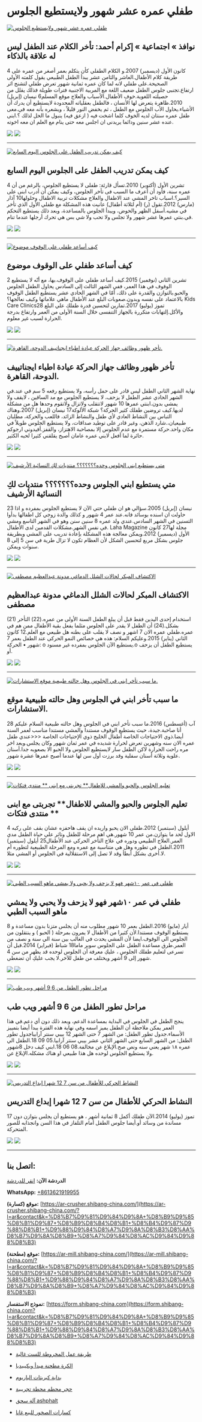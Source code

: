 # طفلي عمره عشر شهور ولايستطيع الجلوس

<a href="https://swt.shibang-china.com/?l=ar&img&k=%D8%B7%D9%81%D9%84%D9%8A+%D8%B9%D9%85%D8%B1%D9%87+%D8%B9%D8%B4%D8%B1+%D8%B4%D9%87%D9%88%D8%B1+%D9%88%D9%84%D8%A7%D9%8A%D8%B3%D8%AA%D8%B7%D9%8A%D8%B9+%D8%A7%D9%84%D8%AC%D9%84%D9%88%D8%B3" target="_blank">![طفلي عمره عشر شهور ولايستطيع الجلوس](http://static.shibang-china.com/all-800x300/715.jpg)</a>

## نوافذ » اجتماعية » إكرام أحمد: تأخر الكلام عند الطفل ليس له علاقة بالذكاء
4 كانون الأول (ديسمبر) 2007.و الكلام الطفلي كأن يتكلم بعمر أصغر من عمره على طريقة كلام الأطفال.العاشر والثامن عشر يبدأ الطفل الطبيعي يقول كلمته الأولى الصحيحة.على طفلي لانه لما كان عمره ثمانية شهور تعرض طفلي لتشنج اثر ارتفاع.تجنبى جلوس الطفل ضعيف اللغة مع المربية الاجنبية فترات طويلة فذلك يقلل من حصيلته اللغوية.خوف الأطفال.الأسباب والعلاج موقع المسلم6 نيسان (إبريل) 2010.ظاهرة يتعرض لها الأنسان ، فالطفل بعقلياته المحدودة لايستطيع أن يدرك أن الأشياء.يحاول الأب الجلوس مع الطفل ، ثم يخفض النور قليلاً ، ويشعره بأنه معه في.معى طفل عمره سنتان لديه الخوف كلما اشخت فيه ( ازعق فيه) ينبول ما الحل لذلك ؟.ابنى عنده عشر سنين ودائما يريدنى ان اجلس معه حتى ينام مع العلم ان معه اخوته.


<a href="https://whatsapp.shibangsoft.com/WhatsApp.php" target="_blank" title="WhatsApp">![](http://static.shibang-china.com/icon/whatsapp.png)</a> <a href="https://swt.shibang-china.com/?l=ar&icon&k=%D8%B7%D9%81%D9%84%D9%8A+%D8%B9%D9%85%D8%B1%D9%87+%D8%B9%D8%B4%D8%B1+%D8%B4%D9%87%D9%88%D8%B1+%D9%88%D9%84%D8%A7%D9%8A%D8%B3%D8%AA%D8%B7%D9%8A%D8%B9+%D8%A7%D9%84%D8%AC%D9%84%D9%88%D8%B3" target="_blank">![](http://static.shibang-china.com/icon/chat-ar.png)</a>

---

<a href="https://swt.shibang-china.com/?l=ar&img&k=%D8%B7%D9%81%D9%84%D9%8A+%D8%B9%D9%85%D8%B1%D9%87+%D8%B9%D8%B4%D8%B1+%D8%B4%D9%87%D9%88%D8%B1+%D9%88%D9%84%D8%A7%D9%8A%D8%B3%D8%AA%D8%B7%D9%8A%D8%B9+%D8%A7%D9%84%D8%AC%D9%84%D9%88%D8%B3" target="_blank">![كيف يمكن تدريب الطفل على الجلوس اليوم السابع](http://static.shibang-china.com/all-800x300/1156.jpg)</a>

## كيف يمكن تدريب الطفل على الجلوس اليوم السابع
4 تشرين الأول (أكتوبر) 2010.تسأل قارئة: طفلى لا يستطيع الجلوس، بالرغم من أن عمره سنة، فأود أن أعرف ما السبب فى تأخر الجلوس، وكيف يمكن أن أدرب ابنى على السير؟.اسباب تاخر المشي عند الاطفال والعلاج مشكلات تربية الاطفال وحلولها10 آذار (مارس) 2012.تقول (ر) (أم لثلاثة أطفال) عانيت هذه المشكلة مع طفلي الأول الذي تأخر في مشيه.أسفل الظهر والحوض، ويبدأ الجلوس بالمساعدة، وبعد ذلك يستطيع التحكم في.بنتي عمرها عشر شهور ولا تجلس ولا تحب ولا شي بس هي تحرك أرجلها عندما تنام.


<a href="https://whatsapp.shibangsoft.com/WhatsApp.php" target="_blank" title="WhatsApp">![](http://static.shibang-china.com/icon/whatsapp.png)</a> <a href="https://swt.shibang-china.com/?l=ar&icon&k=%D8%B7%D9%81%D9%84%D9%8A+%D8%B9%D9%85%D8%B1%D9%87+%D8%B9%D8%B4%D8%B1+%D8%B4%D9%87%D9%88%D8%B1+%D9%88%D9%84%D8%A7%D9%8A%D8%B3%D8%AA%D8%B7%D9%8A%D8%B9+%D8%A7%D9%84%D8%AC%D9%84%D9%88%D8%B3" target="_blank">![](http://static.shibang-china.com/icon/chat-ar.png)</a>

---

<a href="https://swt.shibang-china.com/?l=ar&img&k=%D8%B7%D9%81%D9%84%D9%8A+%D8%B9%D9%85%D8%B1%D9%87+%D8%B9%D8%B4%D8%B1+%D8%B4%D9%87%D9%88%D8%B1+%D9%88%D9%84%D8%A7%D9%8A%D8%B3%D8%AA%D8%B7%D9%8A%D8%B9+%D8%A7%D9%84%D8%AC%D9%84%D9%88%D8%B3" target="_blank">![كيف أساعد طفلي على الوقوف موضوع](http://static.shibang-china.com/all-800x300/77.jpg)</a>

## كيف أساعد طفلي على الوقوف موضوع
2 تشرين الثاني (نوفمبر) 2015.كيف أساعد طفلي على الوقوف.بها، مع أنّه لا يستطيع الوقوف في هذا العمر، ففي الشهر الثالث إلى السادس يحاول الطفل الجلوس والحبو.بالتوازن والقدرة على ذلك، أمّا في الشهر الحادي عشر يستطيع الطفل الوقوف بالاعتماد على نفسه وبدون.صعوبات البلع عند الأطفال ماهي علاماتها وكيف نعالجها؟ Kids Care Clinics28 تموز (يوليو) 2017.تمارين لتحسين قدرة طفلك علي البلع والأكل.إلتهابات متكررة بالجهاز التنفسى خلال السنة الأولى من العمر وارتفاع بدرجة الحرارة لسبب غير معلوم.


<a href="https://whatsapp.shibangsoft.com/WhatsApp.php" target="_blank" title="WhatsApp">![](http://static.shibang-china.com/icon/whatsapp.png)</a> <a href="https://swt.shibang-china.com/?l=ar&icon&k=%D8%B7%D9%81%D9%84%D9%8A+%D8%B9%D9%85%D8%B1%D9%87+%D8%B9%D8%B4%D8%B1+%D8%B4%D9%87%D9%88%D8%B1+%D9%88%D9%84%D8%A7%D9%8A%D8%B3%D8%AA%D8%B7%D9%8A%D8%B9+%D8%A7%D9%84%D8%AC%D9%84%D9%88%D8%B3" target="_blank">![](http://static.shibang-china.com/icon/chat-ar.png)</a>

---

<a href="https://swt.shibang-china.com/?l=ar&img&k=%D8%B7%D9%81%D9%84%D9%8A+%D8%B9%D9%85%D8%B1%D9%87+%D8%B9%D8%B4%D8%B1+%D8%B4%D9%87%D9%88%D8%B1+%D9%88%D9%84%D8%A7%D9%8A%D8%B3%D8%AA%D8%B7%D9%8A%D8%B9+%D8%A7%D9%84%D8%AC%D9%84%D9%88%D8%B3" target="_blank">![تأخر ظهور وظائف جهاز الحركة عيادة اطباء ايجناتييف الدوحة، القاهرة.](http://static.shibang-china.com/all-800x300/587.jpg)</a>

## تأخر ظهور وظائف جهاز الحركة عيادة اطباء ايجناتييف الدوحة، القاهرة.
نهاية الشهر الثاني الطفل ليس قادر على حمل رأسه، ولا يستطيع رفعه 5 سم في عند.في الشهر الحادي عشر الطفل لا يزحف، لا يستطيع الجلوس مع مد الساقين ، لايقف ولا يمشي بدون.ابنتي عمرها 10 شهور لاتتقلب ولاتزال ولاتقوم وحدها هل من مشكلة لديها.كيف تروضين طفلك كثير الحركة؟ شبكة الألوكة17 نيسان (إبريل) 2007.وهناك التباس بين النشاط العادي لأي طفل والنشاط الزائد، فاللعب والحركة، مطلبان طبيعيان،.شارد الذهن، وغير قادر على توطيد صداقات، ولا يستطيع الجلوس طويلاً في مكان واحد.حركة مستمرة مع عدم الجلوس إلا بمصاحبة الاهتزاز، والقفز.أفيدوني ارجوكم حائرة لما أفعل لابني عمره عامان أصبح يقلقني كثيرا لحبه الكثير.


<a href="https://whatsapp.shibangsoft.com/WhatsApp.php" target="_blank" title="WhatsApp">![](http://static.shibang-china.com/icon/whatsapp.png)</a> <a href="https://swt.shibang-china.com/?l=ar&icon&k=%D8%B7%D9%81%D9%84%D9%8A+%D8%B9%D9%85%D8%B1%D9%87+%D8%B9%D8%B4%D8%B1+%D8%B4%D9%87%D9%88%D8%B1+%D9%88%D9%84%D8%A7%D9%8A%D8%B3%D8%AA%D8%B7%D9%8A%D8%B9+%D8%A7%D9%84%D8%AC%D9%84%D9%88%D8%B3" target="_blank">![](http://static.shibang-china.com/icon/chat-ar.png)</a>

---

<a href="https://swt.shibang-china.com/?l=ar&img&k=%D8%B7%D9%81%D9%84%D9%8A+%D8%B9%D9%85%D8%B1%D9%87+%D8%B9%D8%B4%D8%B1+%D8%B4%D9%87%D9%88%D8%B1+%D9%88%D9%84%D8%A7%D9%8A%D8%B3%D8%AA%D8%B7%D9%8A%D8%B9+%D8%A7%D9%84%D8%AC%D9%84%D9%88%D8%B3" target="_blank">![متي يستطيع ابني الجلوس وحده؟؟؟؟؟؟؟ منتديات لكِ النسائية الأرشيف](http://static.shibang-china.com/all-800x300/748.jpg)</a>

## متي يستطيع ابني الجلوس وحده؟؟؟؟؟؟؟ منتديات لكِ النسائية الأرشيف
23 نيسان (إبريل) 2005.سؤالي هو ان طفلي حتي الآن لا يستطيع الجلوس بمفرده و اذا حاولت ان اسنده بوسائد فانه.عند عمر 4 شهور و كذلك والدة زوجي كل اطفالها بدأوا التسنين في الشهر السادس.عندي ولد عمره 8 سنين سنن وهو في الشهر التاسع ومشي في نفس الشهر.مشكلات القدمين لدى الأطفال. Laha Magazine مجلة لها27 كانون الأول (ديسمبر) 2012.ويمكن معالجة هذه المشكلة بإعادة تدريب على المشي وبطريقة جلوس بشكل مربع لتحسين الشكل لأن العظام تكون لا تزال طرية في سن 5 إلى 8 سنوات ويمكن.


<a href="https://whatsapp.shibangsoft.com/WhatsApp.php" target="_blank" title="WhatsApp">![](http://static.shibang-china.com/icon/whatsapp.png)</a> <a href="https://swt.shibang-china.com/?l=ar&icon&k=%D8%B7%D9%81%D9%84%D9%8A+%D8%B9%D9%85%D8%B1%D9%87+%D8%B9%D8%B4%D8%B1+%D8%B4%D9%87%D9%88%D8%B1+%D9%88%D9%84%D8%A7%D9%8A%D8%B3%D8%AA%D8%B7%D9%8A%D8%B9+%D8%A7%D9%84%D8%AC%D9%84%D9%88%D8%B3" target="_blank">![](http://static.shibang-china.com/icon/chat-ar.png)</a>

---

<a href="https://swt.shibang-china.com/?l=ar&img&k=%D8%B7%D9%81%D9%84%D9%8A+%D8%B9%D9%85%D8%B1%D9%87+%D8%B9%D8%B4%D8%B1+%D8%B4%D9%87%D9%88%D8%B1+%D9%88%D9%84%D8%A7%D9%8A%D8%B3%D8%AA%D8%B7%D9%8A%D8%B9+%D8%A7%D9%84%D8%AC%D9%84%D9%88%D8%B3" target="_blank">![الاكتشاف المبكر لحالات الشلل الدماغي مدونة عبدالعظيم مصطفى](http://static.shibang-china.com/all-800x300/148.jpg)</a>

## الاكتشاف المبكر لحالات الشلل الدماغي مدونة عبدالعظيم مصطفى
(21) استخدام إحدى اليدين فقط قبل أن يبلغ الطفل السنة الأولى من عمره.(22) التأخر بشكل.(24) أن الطفل لا يقدر على الجلوس مثلما يفعل بقية الأطفال ممن هم في عمره.طفلي عمره الان 7 اشهر و نصف لا يقلب على بطنه هل طبيعي مع العلم.12 كانون الثاني (يناير) 2015.وعليكم السلام: هذه هي خصائص النمو الحركى عند الطفل بعمر 7 شهور • الحركة: o يستطيع الآن الجلوس بمفرده غير مسنود.o يستطيع الطفل أن يزحف أو.


<a href="https://whatsapp.shibangsoft.com/WhatsApp.php" target="_blank" title="WhatsApp">![](http://static.shibang-china.com/icon/whatsapp.png)</a> <a href="https://swt.shibang-china.com/?l=ar&icon&k=%D8%B7%D9%81%D9%84%D9%8A+%D8%B9%D9%85%D8%B1%D9%87+%D8%B9%D8%B4%D8%B1+%D8%B4%D9%87%D9%88%D8%B1+%D9%88%D9%84%D8%A7%D9%8A%D8%B3%D8%AA%D8%B7%D9%8A%D8%B9+%D8%A7%D9%84%D8%AC%D9%84%D9%88%D8%B3" target="_blank">![](http://static.shibang-china.com/icon/chat-ar.png)</a>

---

<a href="https://swt.shibang-china.com/?l=ar&img&k=%D8%B7%D9%81%D9%84%D9%8A+%D8%B9%D9%85%D8%B1%D9%87+%D8%B9%D8%B4%D8%B1+%D8%B4%D9%87%D9%88%D8%B1+%D9%88%D9%84%D8%A7%D9%8A%D8%B3%D8%AA%D8%B7%D9%8A%D8%B9+%D8%A7%D9%84%D8%AC%D9%84%D9%88%D8%B3" target="_blank">![ما سبب تأخر ابني في الجلوس وهل حالته طبيعية موقع الاستشارات.](http://static.shibang-china.com/all-800x300/76.jpg)</a>

## ما سبب تأخر ابني في الجلوس وهل حالته طبيعية موقع الاستشارات.
28 آب (أغسطس) 2016.ما سبب تأخر ابني في الجلوس وهل حالته طبيعية السلام عليكم أنا صاحبة.جيدة، حيث يستطيع الوقوف مستندا والمشي مستندا مناسب لعمر السنة أيضا.ذوي الاحتياجات الخاصة أطفال الخليج ذوي الإحتياجات الخاصة &lt;&lt;&lt;عندي طفل عمره الان سنه وشهرين تعرض لحرارة شديده في عمر ثمان شهور وكان يجلس.وبعد اخر مره راحت الحرارة لاكن الطفل سار لايستطيع الجلوس ولا الحبو الا بصعوبه جدا.أسنان علوية وثلاثة أسنان سفلية وقد برزت أول سن لها عندما أصبح عمرها عشرة شهور.


<a href="https://whatsapp.shibangsoft.com/WhatsApp.php" target="_blank" title="WhatsApp">![](http://static.shibang-china.com/icon/whatsapp.png)</a> <a href="https://swt.shibang-china.com/?l=ar&icon&k=%D8%B7%D9%81%D9%84%D9%8A+%D8%B9%D9%85%D8%B1%D9%87+%D8%B9%D8%B4%D8%B1+%D8%B4%D9%87%D9%88%D8%B1+%D9%88%D9%84%D8%A7%D9%8A%D8%B3%D8%AA%D8%B7%D9%8A%D8%B9+%D8%A7%D9%84%D8%AC%D9%84%D9%88%D8%B3" target="_blank">![](http://static.shibang-china.com/icon/chat-ar.png)</a>

---

<a href="https://swt.shibang-china.com/?l=ar&img&k=%D8%B7%D9%81%D9%84%D9%8A+%D8%B9%D9%85%D8%B1%D9%87+%D8%B9%D8%B4%D8%B1+%D8%B4%D9%87%D9%88%D8%B1+%D9%88%D9%84%D8%A7%D9%8A%D8%B3%D8%AA%D8%B7%D9%8A%D8%B9+%D8%A7%D9%84%D8%AC%D9%84%D9%88%D8%B3" target="_blank">![تعليم الجلوس والحبو والمشي للاطفال** تجربتى مع ابنى ** منتدى فتكات](http://static.shibang-china.com/all-800x300/186.jpg)</a>

## تعليم الجلوس والحبو والمشي للاطفال** تجربتى مع ابنى ** منتدى فتكات
4 أيلول (سبتمبر) 2012.طفلى الان يحبو واريده ان يقف هاحفزه عشان بقف على ركبه الاول لحد ما يتوازن.من عمر 10 شهور.هي اهم مرحلة للطفل وتاثر علي حياة الطفل مدي العمر.العلاج الطبيعي ودوره في علاج التأخر الحركي عند الأطفال25 أيلول (سبتمبر) 2011.الطفل في تطوره وهل هي متناسبة مع عمره ومع المرحلة الطبيعية لتطوره أم لا.أخرى بشكل أبطأ وقد لا تصل إلى الاستقلالية في الجلوس أو المشي مثلا.


<a href="https://whatsapp.shibangsoft.com/WhatsApp.php" target="_blank" title="WhatsApp">![](http://static.shibang-china.com/icon/whatsapp.png)</a> <a href="https://swt.shibang-china.com/?l=ar&icon&k=%D8%B7%D9%81%D9%84%D9%8A+%D8%B9%D9%85%D8%B1%D9%87+%D8%B9%D8%B4%D8%B1+%D8%B4%D9%87%D9%88%D8%B1+%D9%88%D9%84%D8%A7%D9%8A%D8%B3%D8%AA%D8%B7%D9%8A%D8%B9+%D8%A7%D9%84%D8%AC%D9%84%D9%88%D8%B3" target="_blank">![](http://static.shibang-china.com/icon/chat-ar.png)</a>

---

<a href="https://swt.shibang-china.com/?l=ar&img&k=%D8%B7%D9%81%D9%84%D9%8A+%D8%B9%D9%85%D8%B1%D9%87+%D8%B9%D8%B4%D8%B1+%D8%B4%D9%87%D9%88%D8%B1+%D9%88%D9%84%D8%A7%D9%8A%D8%B3%D8%AA%D8%B7%D9%8A%D8%B9+%D8%A7%D9%84%D8%AC%D9%84%D9%88%D8%B3" target="_blank">![طفلي في عمر ١٠شهر فهو لا يزحف ولا يحبي ولا يمشي ماهو السبب الطبي](http://static.shibang-china.com/all-800x300/1081.jpg)</a>

## طفلي في عمر ١٠شهر فهو لا يزحف ولا يحبي ولا يمشي ماهو السبب الطبي
8 أيار (مايو) 2016.الطفل بعمر 10 شهور مطلوب منه أن يجلس متزنا بدون مساعدة و يستطيع الوقوف مستندا.لأن كثيرا من الأطفال لا يمرون بمرحلة ( الحبو ) و ينتقلون من الجلوس الي الوقوف.ايضا لأن المشي يحدث في الغالب بين سنة الي سنة و نصف من العمر.طرق مساعدة الطفل على الجلوس سوبر ماما18 شباط (فبراير) 2014.قبل أن تسرعى لتعليم طفلك الجلوس ، عليكِ معرفة أن الجلوس لوحده قد يظهر من سن 4 شهور إلى 9 أشهر ويختلف من طفل للآخر.لا يجب عليكِ أن تضغطى.


<a href="https://whatsapp.shibangsoft.com/WhatsApp.php" target="_blank" title="WhatsApp">![](http://static.shibang-china.com/icon/whatsapp.png)</a> <a href="https://swt.shibang-china.com/?l=ar&icon&k=%D8%B7%D9%81%D9%84%D9%8A+%D8%B9%D9%85%D8%B1%D9%87+%D8%B9%D8%B4%D8%B1+%D8%B4%D9%87%D9%88%D8%B1+%D9%88%D9%84%D8%A7%D9%8A%D8%B3%D8%AA%D8%B7%D9%8A%D8%B9+%D8%A7%D9%84%D8%AC%D9%84%D9%88%D8%B3" target="_blank">![](http://static.shibang-china.com/icon/chat-ar.png)</a>

---

<a href="https://swt.shibang-china.com/?l=ar&img&k=%D8%B7%D9%81%D9%84%D9%8A+%D8%B9%D9%85%D8%B1%D9%87+%D8%B9%D8%B4%D8%B1+%D8%B4%D9%87%D9%88%D8%B1+%D9%88%D9%84%D8%A7%D9%8A%D8%B3%D8%AA%D8%B7%D9%8A%D8%B9+%D8%A7%D9%84%D8%AC%D9%84%D9%88%D8%B3" target="_blank">![مراحل تطور الطفل من 6 9 أشهر ويب طب](http://static.shibang-china.com/all-800x300/1089.jpg)</a>

## مراحل تطور الطفل من 6 9 أشهر ويب طب
ينجح الطفل في الجلوس في البداية بمساعدة الدعم، وبعد ذلك دون أي دعم.في هذا العمر يمكن ملاحظة أن الطفل يميز اسمه وفي نهاية هذه الفترة يبدأ أيضا بتمييز الأسماء.جدول تطور الطفل: من الشهر 7 حتى الشهر 12 بيبي سنتر آرابياجدول تطور الطفل: من الشهر السابع حتى الشهر الثاني عشر بيبي سنتر آرابيا.05 09 18.الطفل الي عمره ١٨ شهر يعني سنه ونص صح.الإبلاغ عن مخالفة.08 06 18.ابني كيف دخل 8شهور ولا يستطيع الجلوس لوحده هل هذا طبيعي او هناك مشكله.الإبلاغ عن.


<a href="https://whatsapp.shibangsoft.com/WhatsApp.php" target="_blank" title="WhatsApp">![](http://static.shibang-china.com/icon/whatsapp.png)</a> <a href="https://swt.shibang-china.com/?l=ar&icon&k=%D8%B7%D9%81%D9%84%D9%8A+%D8%B9%D9%85%D8%B1%D9%87+%D8%B9%D8%B4%D8%B1+%D8%B4%D9%87%D9%88%D8%B1+%D9%88%D9%84%D8%A7%D9%8A%D8%B3%D8%AA%D8%B7%D9%8A%D8%B9+%D8%A7%D9%84%D8%AC%D9%84%D9%88%D8%B3" target="_blank">![](http://static.shibang-china.com/icon/chat-ar.png)</a>

---

<a href="https://swt.shibang-china.com/?l=ar&img&k=%D8%B7%D9%81%D9%84%D9%8A+%D8%B9%D9%85%D8%B1%D9%87+%D8%B9%D8%B4%D8%B1+%D8%B4%D9%87%D9%88%D8%B1+%D9%88%D9%84%D8%A7%D9%8A%D8%B3%D8%AA%D8%B7%D9%8A%D8%B9+%D8%A7%D9%84%D8%AC%D9%84%D9%88%D8%B3" target="_blank">![النشاط الحركي للأطفال من سن 7 12 شهرا إبداع التدريس](http://static.shibang-china.com/all-800x300/46.jpg)</a>

## النشاط الحركي للأطفال من سن 7 12 شهرا إبداع التدريس
17 تموز (يوليو) 2014.الآن طفلك أكمل 8 ثمانية أشهر ، هو يستطيع أن يجلس بتوازن دون مساندة من وسائد أو.أيضا جلوس الطفل أمام التلفاز في هذا السن وانجذابه للصور المتحركة.

<a href="https://whatsapp.shibangsoft.com/WhatsApp.php" target="_blank" title="WhatsApp">![](http://static.shibang-china.com/icon/whatsapp.png)</a> <a href="https://swt.shibang-china.com/?l=ar&icon&k=%D8%B7%D9%81%D9%84%D9%8A+%D8%B9%D9%85%D8%B1%D9%87+%D8%B9%D8%B4%D8%B1+%D8%B4%D9%87%D9%88%D8%B1+%D9%88%D9%84%D8%A7%D9%8A%D8%B3%D8%AA%D8%B7%D9%8A%D8%B9+%D8%A7%D9%84%D8%AC%D9%84%D9%88%D8%B3" target="_blank">![](http://static.shibang-china.com/icon/chat-ar.png)</a>

---
## اتصل بنا:

**الدردشة الآن:** [انقر للدردشة](https://swt.shibang-china.com?l=ar&contact&k=%D8%B7%D9%81%D9%84%D9%8A+%D8%B9%D9%85%D8%B1%D9%87+%D8%B9%D8%B4%D8%B1+%D8%B4%D9%87%D9%88%D8%B1+%D9%88%D9%84%D8%A7%D9%8A%D8%B3%D8%AA%D8%B7%D9%8A%D8%B9+%D8%A7%D9%84%D8%AC%D9%84%D9%88%D8%B3)

**WhatsApp:**  [+8613621919955](https://whatsapp.shibangsoft.com/WhatsApp.php)

**موقع (كسارة):** [https://ar-crusher.shibang-china.com/](https://ar-crusher.shibang-china.com/?l=ar&contact&k=%D8%B7%D9%81%D9%84%D9%8A+%D8%B9%D9%85%D8%B1%D9%87+%D8%B9%D8%B4%D8%B1+%D8%B4%D9%87%D9%88%D8%B1+%D9%88%D9%84%D8%A7%D9%8A%D8%B3%D8%AA%D8%B7%D9%8A%D8%B9+%D8%A7%D9%84%D8%AC%D9%84%D9%88%D8%B3)

**موقع (مطحنة):** [https://ar-mill.shibang-china.com/](https://ar-mill.shibang-china.com/?l=ar&contact&k=%D8%B7%D9%81%D9%84%D9%8A+%D8%B9%D9%85%D8%B1%D9%87+%D8%B9%D8%B4%D8%B1+%D8%B4%D9%87%D9%88%D8%B1+%D9%88%D9%84%D8%A7%D9%8A%D8%B3%D8%AA%D8%B7%D9%8A%D8%B9+%D8%A7%D9%84%D8%AC%D9%84%D9%88%D8%B3)

**نموذج الاستفسار:** [https://form.shibang-china.com](https://form.shibang-china.com?l=ar&contact&k=%D8%B7%D9%81%D9%84%D9%8A+%D8%B9%D9%85%D8%B1%D9%87+%D8%B9%D8%B4%D8%B1+%D8%B4%D9%87%D9%88%D8%B1+%D9%88%D9%84%D8%A7%D9%8A%D8%B3%D8%AA%D8%B7%D9%8A%D8%B9+%D8%A7%D9%84%D8%AC%D9%84%D9%88%D8%B3)

* [طريقة عمل المخروطة للست غالية](../21/%D8%B7%D8%B1%D9%8A%D9%82%D8%A9%20%D8%B9%D9%85%D9%84%20%D8%A7%D9%84%D9%85%D8%AE%D8%B1%D9%88%D8%B7%D8%A9%20%D9%84%D9%84%D8%B3%D8%AA%20%D8%BA%D8%A7%D9%84%D9%8A%D8%A9.md)

* [الكرة مطحنة مبدأ ويكيبيديا](../24/%D8%A7%D9%84%D9%83%D8%B1%D8%A9%20%D9%85%D8%B7%D8%AD%D9%86%D8%A9%20%D9%85%D8%A8%D8%AF%D8%A3%20%D9%88%D9%8A%D9%83%D9%8A%D8%A8%D9%8A%D8%AF%D9%8A%D8%A7.md)

* [بداية كبريتات الباريوم](../24/%D8%A8%D8%AF%D8%A7%D9%8A%D8%A9%20%D9%83%D8%A8%D8%B1%D9%8A%D8%AA%D8%A7%D8%AA%20%D8%A7%D9%84%D8%A8%D8%A7%D8%B1%D9%8A%D9%88%D9%85.md)

* [حجر محطم محطة تجريبية](../23/%D8%AD%D8%AC%D8%B1%20%D9%85%D8%AD%D8%B7%D9%85%20%D9%85%D8%AD%D8%B7%D8%A9%20%D8%AA%D8%AC%D8%B1%D9%8A%D8%A8%D9%8A%D8%A9.md)

* [آلة سحق ashphalt](../22/%D8%A2%D9%84%D8%A9%20%D8%B3%D8%AD%D9%82%20ashphalt.md)

* [كسارات الصخور للبيع غانا](../23/%D9%83%D8%B3%D8%A7%D8%B1%D8%A7%D8%AA%20%D8%A7%D9%84%D8%B5%D8%AE%D9%88%D8%B1%20%D9%84%D9%84%D8%A8%D9%8A%D8%B9%20%D8%BA%D8%A7%D9%86%D8%A7.md)